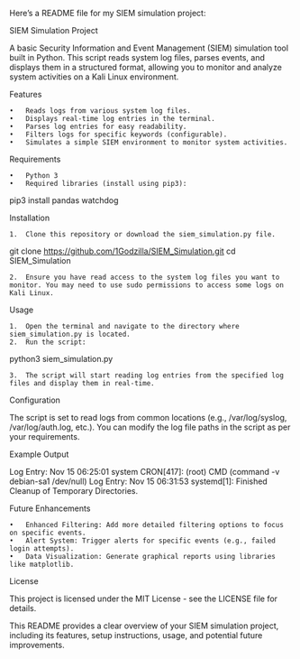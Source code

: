 Here’s a README file for my SIEM simulation project:

SIEM Simulation Project

A basic Security Information and Event Management (SIEM) simulation tool built in Python. This script reads system log files, parses events, and displays them in a structured format, allowing you to monitor and analyze system activities on a Kali Linux environment.

Features

	•	Reads logs from various system log files.
	•	Displays real-time log entries in the terminal.
	•	Parses log entries for easy readability.
	•	Filters logs for specific keywords (configurable).
	•	Simulates a simple SIEM environment to monitor system activities.

Requirements

	•	Python 3
	•	Required libraries (install using pip3):

pip3 install pandas watchdog



Installation

	1.	Clone this repository or download the siem_simulation.py file.

git clone https://github.com/1Godzilla/SIEM_Simulation.git
cd SIEM_Simulation


	2.	Ensure you have read access to the system log files you want to monitor. You may need to use sudo permissions to access some logs on Kali Linux.

Usage

	1.	Open the terminal and navigate to the directory where siem_simulation.py is located.
	2.	Run the script:

python3 siem_simulation.py


	3.	The script will start reading log entries from the specified log files and display them in real-time.

Configuration

The script is set to read logs from common locations (e.g., /var/log/syslog, /var/log/auth.log, etc.). You can modify the log file paths in the script as per your requirements.

Example Output

Log Entry: Nov 15 06:25:01 system CRON[417]: (root) CMD (command -v debian-sa1 /dev/null)
Log Entry: Nov 15 06:31:53 systemd[1]: Finished Cleanup of Temporary Directories.

Future Enhancements

	•	Enhanced Filtering: Add more detailed filtering options to focus on specific events.
	•	Alert System: Trigger alerts for specific events (e.g., failed login attempts).
	•	Data Visualization: Generate graphical reports using libraries like matplotlib.

License

This project is licensed under the MIT License - see the LICENSE file for details.

This README provides a clear overview of your SIEM simulation project, including its features, setup instructions, usage, and potential future improvements.